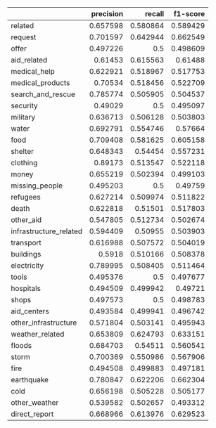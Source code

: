 |                        |   precision |   recall |   f1-score |
|:-----------------------|------------:|---------:|-----------:|
| related                |    0.657598 | 0.580864 |   0.589429 |
| request                |    0.701597 | 0.642944 |   0.662549 |
| offer                  |    0.497226 | 0.5      |   0.498609 |
| aid_related            |    0.61453  | 0.615563 |   0.61488  |
| medical_help           |    0.622921 | 0.518967 |   0.517753 |
| medical_products       |    0.70534  | 0.518456 |   0.522709 |
| search_and_rescue      |    0.785774 | 0.505905 |   0.504537 |
| security               |    0.49029  | 0.5      |   0.495097 |
| military               |    0.636713 | 0.506128 |   0.503803 |
| water                  |    0.692791 | 0.554746 |   0.57664  |
| food                   |    0.709408 | 0.581625 |   0.605158 |
| shelter                |    0.648343 | 0.54454  |   0.557231 |
| clothing               |    0.89173  | 0.513547 |   0.522118 |
| money                  |    0.655219 | 0.502394 |   0.499103 |
| missing_people         |    0.495203 | 0.5      |   0.49759  |
| refugees               |    0.627214 | 0.509974 |   0.511822 |
| death                  |    0.622818 | 0.51501  |   0.517803 |
| other_aid              |    0.547805 | 0.512734 |   0.502674 |
| infrastructure_related |    0.594409 | 0.50955  |   0.503903 |
| transport              |    0.616988 | 0.507572 |   0.504019 |
| buildings              |    0.5918   | 0.510166 |   0.508378 |
| electricity            |    0.789995 | 0.508405 |   0.511464 |
| tools                  |    0.495376 | 0.5      |   0.497677 |
| hospitals              |    0.494509 | 0.499942 |   0.49721  |
| shops                  |    0.497573 | 0.5      |   0.498783 |
| aid_centers            |    0.493584 | 0.499941 |   0.496742 |
| other_infrastructure   |    0.571804 | 0.503141 |   0.495943 |
| weather_related        |    0.653809 | 0.624793 |   0.633151 |
| floods                 |    0.684703 | 0.54511  |   0.560541 |
| storm                  |    0.700369 | 0.550986 |   0.567906 |
| fire                   |    0.494508 | 0.499883 |   0.497181 |
| earthquake             |    0.780847 | 0.622206 |   0.662304 |
| cold                   |    0.656198 | 0.505228 |   0.505177 |
| other_weather          |    0.539582 | 0.502657 |   0.493312 |
| direct_report          |    0.668966 | 0.613976 |   0.629523 |
